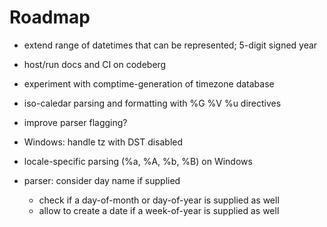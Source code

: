 # Roadmap

- extend range of datetimes that can be represented; 5-digit signed year

- host/run docs and CI on codeberg

- experiment with comptime-generation of timezone database

- iso-caledar parsing and formatting with %G %V %u directives

- improve parser flagging?

- Windows: handle tz with DST disabled

- locale-specific parsing (%a, %A, %b, %B) on Windows

- parser: consider day name if supplied
  - check if a day-of-month or day-of-year is supplied as well
  - allow to create a date if a week-of-year is supplied as well
